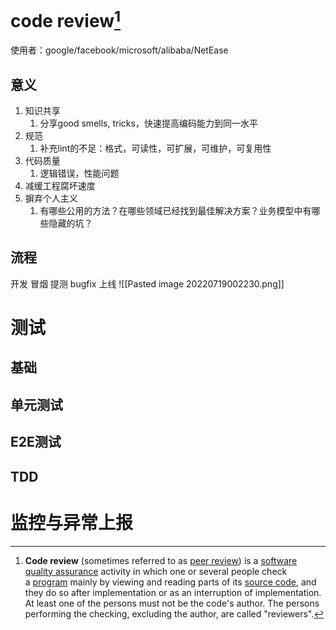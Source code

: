 # code review[^1]
使用者：google/facebook/microsoft/alibaba/NetEase
## 意义
1. 知识共享
	1. 分享good smells, tricks，快速提高编码能力到同一水平
2. 规范
	1. 补充lint的不足：格式，可读性，可扩展，可维护，可复用性
3. 代码质量
	1. 逻辑错误，性能问题
4. 减缓工程腐坏速度
5. 摒弃个人主义
	1. 有哪些公用的方法？在哪些领域已经找到最佳解决方案？业务模型中有哪些隐藏的坑？
## 流程
开发 冒烟 提测 bugfix 上线
![[Pasted image 20220719002230.png]]
# 测试
## 基础
## 单元测试
## E2E测试
## TDD
# 监控与异常上报

[^1]: **Code review** (sometimes referred to as [peer review](https://en.wikipedia.org/wiki/Software_peer_review "Software peer review")) is a [software quality assurance](https://en.wikipedia.org/wiki/Software_quality_assurance "Software quality assurance") activity in which one or several people check a [program](https://en.wikipedia.org/wiki/Computer_program "Computer program") mainly by viewing and reading parts of its [source code](https://en.wikipedia.org/wiki/Source_code "Source code"), and they do so after implementation or as an interruption of implementation. At least one of the persons must not be the code's author. The persons performing the checking, excluding the author, are called "reviewers".